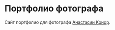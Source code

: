 # Портфолио фотографа

Сайт портфолио для фотографа [Анастасии Конор](https://vk.com/anastasia_conor_photo).
